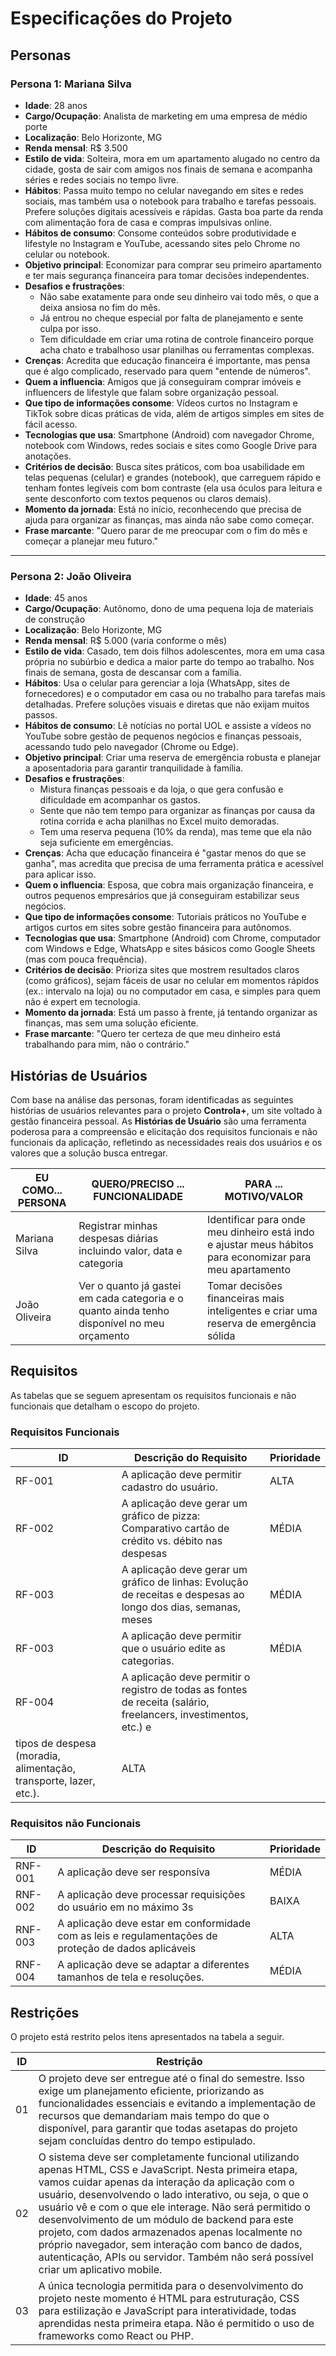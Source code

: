 # Especificações do Projeto

## Personas

### Persona 1: Mariana Silva
- **Idade**: 28 anos
- **Cargo/Ocupação**: Analista de marketing em uma empresa de médio porte
- **Localização**: Belo Horizonte, MG
- **Renda mensal**: R$ 3.500
- **Estilo de vida**: Solteira, mora em um apartamento alugado no centro da cidade, gosta de sair com amigos nos finais de semana e acompanha séries e redes sociais no tempo livre.
- **Hábitos**: Passa muito tempo no celular navegando em sites e redes sociais, mas também usa o notebook para trabalho e tarefas pessoais. Prefere soluções digitais acessíveis e rápidas. Gasta boa parte da renda com alimentação fora de casa e compras impulsivas online.
- **Hábitos de consumo**: Consome conteúdos sobre produtividade e lifestyle no Instagram e YouTube, acessando sites pelo Chrome no celular ou notebook.
- **Objetivo principal**: Economizar para comprar seu primeiro apartamento e ter mais segurança financeira para tomar decisões independentes.
- **Desafios e frustrações**:
  - Não sabe exatamente para onde seu dinheiro vai todo mês, o que a deixa ansiosa no fim do mês.
  - Já entrou no cheque especial por falta de planejamento e sente culpa por isso.
  - Tem dificuldade em criar uma rotina de controle financeiro porque acha chato e trabalhoso usar planilhas ou ferramentas complexas.
- **Crenças**: Acredita que educação financeira é importante, mas pensa que é algo complicado, reservado para quem "entende de números".
- **Quem a influencia**: Amigos que já conseguiram comprar imóveis e influencers de lifestyle que falam sobre organização pessoal.
- **Que tipo de informações consome**: Vídeos curtos no Instagram e TikTok sobre dicas práticas de vida, além de artigos simples em sites de fácil acesso.
- **Tecnologias que usa**: Smartphone (Android) com navegador Chrome, notebook com Windows, redes sociais e sites como Google Drive para anotações.
- **Critérios de decisão**: Busca sites práticos, com boa usabilidade em telas pequenas (celular) e grandes (notebook), que carreguem rápido e tenham fontes legíveis com bom contraste (ela usa óculos para leitura e sente desconforto com textos pequenos ou claros demais).
- **Momento da jornada**: Está no início, reconhecendo que precisa de ajuda para organizar as finanças, mas ainda não sabe como começar.
- **Frase marcante**: "Quero parar de me preocupar com o fim do mês e começar a planejar meu futuro."

---

### Persona 2: João Oliveira
- **Idade**: 45 anos
- **Cargo/Ocupação**: Autônomo, dono de uma pequena loja de materiais de construção
- **Localização**: Belo Horizonte, MG
- **Renda mensal**: R$ 5.000 (varia conforme o mês)
- **Estilo de vida**: Casado, tem dois filhos adolescentes, mora em uma casa própria no subúrbio e dedica a maior parte do tempo ao trabalho. Nos finais de semana, gosta de descansar com a família.
- **Hábitos**: Usa o celular para gerenciar a loja (WhatsApp, sites de fornecedores) e o computador em casa ou no trabalho para tarefas mais detalhadas. Prefere soluções visuais e diretas que não exijam muitos passos.
- **Hábitos de consumo**: Lê notícias no portal UOL e assiste a vídeos no YouTube sobre gestão de pequenos negócios e finanças pessoais, acessando tudo pelo navegador (Chrome ou Edge).
- **Objetivo principal**: Criar uma reserva de emergência robusta e planejar a aposentadoria para garantir tranquilidade à família.
- **Desafios e frustrações**:
  - Mistura finanças pessoais e da loja, o que gera confusão e dificuldade em acompanhar os gastos.
  - Sente que não tem tempo para organizar as finanças por causa da rotina corrida e acha planilhas no Excel muito demoradas.
  - Tem uma reserva pequena (10% da renda), mas teme que ela não seja suficiente em emergências.
- **Crenças**: Acha que educação financeira é "gastar menos do que se ganha", mas acredita que precisa de uma ferramenta prática e acessível para aplicar isso.
- **Quem o influencia**: Esposa, que cobra mais organização financeira, e outros pequenos empresários que já conseguiram estabilizar seus negócios.
- **Que tipo de informações consome**: Tutoriais práticos no YouTube e artigos curtos em sites sobre gestão financeira para autônomos.
- **Tecnologias que usa**: Smartphone (Android) com Chrome, computador com Windows e Edge, WhatsApp e sites básicos como Google Sheets (mas com pouca frequência).
- **Critérios de decisão**: Prioriza sites que mostrem resultados claros (como gráficos), sejam fáceis de usar no celular em momentos rápidos (ex.: intervalo na loja) ou no computador em casa, e simples para quem não é expert em tecnologia.
- **Momento da jornada**: Está um passo à frente, já tentando organizar as finanças, mas sem uma solução eficiente.
- **Frase marcante**: "Quero ter certeza de que meu dinheiro está trabalhando para mim, não o contrário."

## Histórias de Usuários

Com base na análise das personas, foram identificadas as seguintes histórias de usuários relevantes para o projeto **Controla+**, um site voltado à gestão financeira pessoal. As **Histórias de Usuário** são uma ferramenta poderosa para a compreensão e elicitação dos requisitos funcionais e não funcionais da aplicação, refletindo as necessidades reais dos usuários e os valores que a solução busca entregar.

| **EU COMO... PERSONA**  | **QUERO/PRECISO ... FUNCIONALIDADE** | **PARA ... MOTIVO/VALOR** |
|-------------------------|--------------------------------------|---------------------------|
| Mariana Silva           | Registrar minhas despesas diárias incluindo valor, data e categoria | Identificar para onde meu dinheiro está indo e ajustar meus hábitos para economizar para meu apartamento |
| João Oliveira           | Ver o quanto já gastei em cada categoria e o quanto ainda tenho disponível no meu orçamento | Tomar decisões financeiras mais inteligentes e criar uma reserva de emergência sólida |

## Requisitos

As tabelas que se seguem apresentam os requisitos funcionais e não funcionais que detalham o escopo do projeto.

### Requisitos Funcionais

|ID    | Descrição do Requisito  | Prioridade | 
|------|-----------------------------------------|----| 
|RF-001| A aplicação deve permitir cadastro do usuário. | ALTA |  
|RF-002| A aplicação deve gerar um gráfico de pizza: Comparativo cartão de crédito vs. débito nas despesas | MÉDIA | 
|RF-003| A aplicação deve gerar um gráfico de linhas: Evolução de receitas e despesas ao longo dos dias, semanas, meses | MÉDIA |  
|RF-003| A aplicação deve permitir que o usuário edite as categorias. |MÉDIA|
|RF-004| A aplicação deve permitir o registro de todas as fontes de receita (salário, freelancers, investimentos, etc.) e 
         tipos de despesa (moradia, alimentação, transporte, lazer, etc.). |ALTA|



### Requisitos não Funcionais

|ID     | Descrição do Requisito  |Prioridade |
|-------|-------------------------|----|
|RNF-001| A aplicação deve ser responsiva | MÉDIA | 
|RNF-002| A aplicação deve processar requisições do usuário em no máximo 3s |  BAIXA | 
|RNF-003| A aplicação deve estar em conformidade com as leis e regulamentações de proteção de dados aplicáveis | ALTA |
|RNF-004| A aplicação deve se adaptar a diferentes tamanhos de tela e resoluções.  | MÉDIA |


## Restrições

O projeto está restrito pelos itens apresentados na tabela a seguir.

|ID| Restrição                                             |
|--|-------------------------------------------------------|
|01| O projeto deve ser entregue até o final do semestre. Isso exige um planejamento eficiente, priorizando as funcionalidades essenciais e evitando a implementação de recursos que demandariam mais tempo do que o disponível, para garantir que todas asetapas do projeto sejam concluídas dentro do tempo estipulado. |
|02| O sistema deve ser completamente funcional utilizando apenas HTML, CSS e JavaScript. Nesta primeira etapa, vamos cuidar apenas da interação da aplicação com o usuário, desenvolvendo o lado interativo, ou seja, o que o usuário vê e com o que ele interage. Não será permitido o desenvolvimento de um módulo de backend para este projeto, com dados armazenados apenas localmente no próprio navegador, sem interação com banco de dados, autenticação, APIs ou servidor. Também não será possível criar um aplicativo mobile. |
|03| A única tecnologia permitida para o desenvolvimento do projeto neste momento é HTML para estruturação, CSS para estilização e JavaScript para interatividade, todas aprendidas nesta primeira etapa. Não é permitido o uso de frameworks como React ou PHP. |

